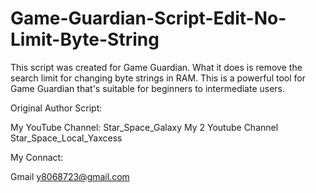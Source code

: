 # Game-Guardian-Script-Edit-No-Limit-Byte-String
This script was created for Game Guardian. What it does is remove the search limit for changing byte strings in RAM. This is a powerful tool for Game Guardian that's suitable for beginners to intermediate users.


Original Author Script:

My YouTube Channel:
Star_Space_Galaxy
My 2 Youtube Channel Star_Space_Local_Yaxcess

My Connact:

Gmail y8068723@gmail.com

